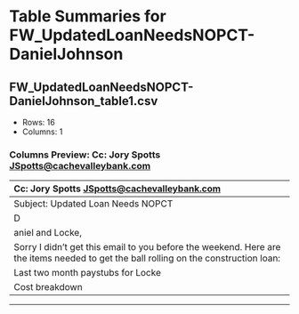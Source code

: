 # Table Summaries for FW_UpdatedLoanNeedsNOPCT-DanielJohnson

## FW_UpdatedLoanNeedsNOPCT-DanielJohnson_table1.csv
- Rows: 16
- Columns: 1
### Columns Preview: Cc: Jory Spotts <JSpotts@cachevalleybank.com>

| Cc: Jory Spotts <JSpotts@cachevalleybank.com>                                                                                        |
|:-------------------------------------------------------------------------------------------------------------------------------------|
| Subject: Updated Loan Needs NOPCT                                                                                                    |
| D                                                                                                                                    |
| aniel and Locke,                                                                                                                     |
| Sorry I didn’t get this email to you before the weekend. Here are the items needed to get the ball rolling on the construction loan: |
| Last two month paystubs for Locke                                                                                                    |
| Cost breakdown                                                                                                                       |

---